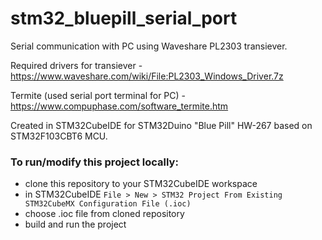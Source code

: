 # stm32_bluepill_serial_port

Serial communication with PC using Waveshare PL2303 transiever.

Required drivers for transiever - https://www.waveshare.com/wiki/File:PL2303_Windows_Driver.7z 

Termite (used serial port terminal for PC) - https://www.compuphase.com/software_termite.htm

Created in STM32CubeIDE for STM32Duino "Blue Pill" HW-267 based on STM32F103CBT6 MCU. 

### To run/modify this project locally:

* clone this repository to your STM32CubeIDE workspace
* in STM32CubeIDE `File > New > STM32 Project From Existing STM32CubeMX Configuration File (.ioc)`
* choose .ioc file from cloned repository
* build and run the project
